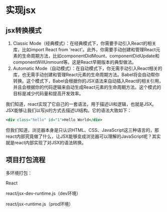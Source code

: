 # 实现jsx

## jsx转换模式

1. Classic Mode（经典模式）：在经典模式下，你需要手动引入React的相关库，比如import React from 'react'。此外，你需要手动创建和管理React元素的生命周期方法，比如componentDidMount、componentDidUpdate和componentWillUnmount等。这是React早期版本的典型做法。
2. Automatic Mode（自动模式）：在自动模式下，你无需手动引入React相关的库，也无需手动创建和管理React元素的生命周期方法。Babel将会自动帮你转换。这个模式下，Babel会根据你的JSX语法来自动插入React的相关引用，并且会根据你的代码逻辑来自动生成React元素的生命周期方法。这个模式的目标是减少代码量和提高开发效率。

我们知道，react实现了它自己的一套语法，用于描述UI和逻辑，也就是JSX。JSX能够让我们以写js的方式去描述UI结构。它的语法大致如下：

```jsx
<div class="hello" id="1">Hello World</div>
```

但我们知道，浏览器本身是只认识HTML、CSS、JavaScript这三种语言的，那react内部究竟做了什么，让JSX能够变成浏览器可以理解的JavaScript呢？其实就是react内部实现了对JSX的语法转换。



## 项目打包流程

多环境打包：

React

react/jsx-dev-runtime.js（dev环境）

react/jsx-runtime.js（prod环境）
